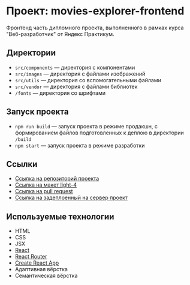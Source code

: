 # Проект: movies-explorer-frontend

Фронтенд часть дипломного проекта, выполненного в рамках курса "Веб-разработчик" от Яндекс Практикум.

## Директории

- `src/components` — директория с компонентами
- `src/images` — директория с файлами изображений
- `src/utils` — директория со вспомогательными файлами
- `src/vendor` — директория с файлами библиотек
- `/fonts` — директория со шрифтами

## Запуск проекта

- `npm run build` — запуск проекта в режиме продакшн, с формированием файлов подготовленных к деплою в директории `/build`
- `npm start` — запуск проекта в режиме разработки

## Ссылки

- [Ссылка на репозиторий проекта](https://github.com/Iren4ik/movies-explorer-frontend)
- [Ссылка на макет light-4](https://www.figma.com/file/6FMWkB94wE7KTkcCgUXtnC/%D0%94%D0%B8%D0%BF%D0%BB%D0%BE%D0%BC%D0%BD%D1%8B%D0%B9-%D0%BF%D1%80%D0%BE%D0%B5%D0%BA%D1%82?node-id=1%3A3461&mode=dev)
- [Ссылка на pull request](https://github.com/Iren4ik/movies-explorer-frontend/pull/2)
- [Ссылка на задеплоенный на сервер проект](https://movies.nomoredomainsrocks.ru)

## Используемые технологии

- HTML
- CSS
- JSX
- [React](https://react.dev/)
- [React Router](https://reactrouter.com/en/main)
- [Create React App](https://create-react-app.dev/)
- Адаптивная вёрстка
- Семантическая вёрстка